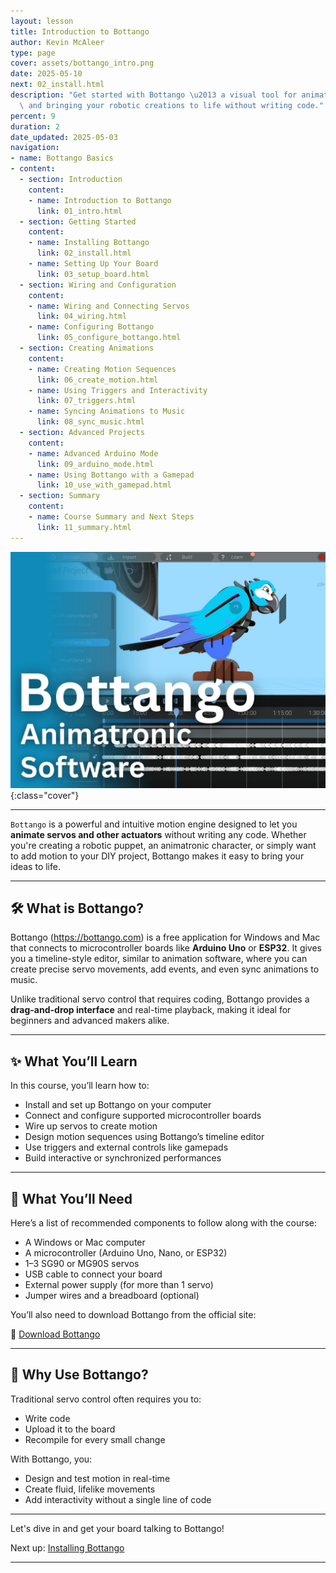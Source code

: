 ```yaml
---
layout: lesson
title: Introduction to Bottango
author: Kevin McAleer
type: page
cover: assets/bottango_intro.png
date: 2025-05-10
next: 02_install.html
description: "Get started with Bottango \u2013 a visual tool for animating servos\
  \ and bringing your robotic creations to life without writing code."
percent: 9
duration: 2
date_updated: 2025-05-03
navigation:
- name: Bottango Basics
- content:
  - section: Introduction
    content:
    - name: Introduction to Bottango
      link: 01_intro.html
  - section: Getting Started
    content:
    - name: Installing Bottango
      link: 02_install.html
    - name: Setting Up Your Board
      link: 03_setup_board.html
  - section: Wiring and Configuration
    content:
    - name: Wiring and Connecting Servos
      link: 04_wiring.html
    - name: Configuring Bottango
      link: 05_configure_bottango.html
  - section: Creating Animations
    content:
    - name: Creating Motion Sequences
      link: 06_create_motion.html
    - name: Using Triggers and Interactivity
      link: 07_triggers.html
    - name: Syncing Animations to Music
      link: 08_sync_music.html
  - section: Advanced Projects
    content:
    - name: Advanced Arduino Mode
      link: 09_arduino_mode.html
    - name: Using Bottango with a Gamepad
      link: 10_use_with_gamepad.html
  - section: Summary
    content:
    - name: Course Summary and Next Steps
      link: 11_summary.html
---
```



![Cover](assets/cover.jpg){:class="cover"}

---

`Bottango` is a powerful and intuitive motion engine designed to let you **animate servos and other actuators** without writing any code. Whether you're creating a robotic puppet, an animatronic character, or simply want to add motion to your DIY project, Bottango makes it easy to bring your ideas to life.

---

## 🛠️ What is Bottango?

Bottango (<https://bottango.com>) is a free application for Windows and Mac that connects to microcontroller boards like **Arduino Uno** or **ESP32**. It gives you a timeline-style editor, similar to animation software, where you can create precise servo movements, add events, and even sync animations to music.

Unlike traditional servo control that requires coding, Bottango provides a **drag-and-drop interface** and real-time playback, making it ideal for beginners and advanced makers alike.

---

## ✨ What You’ll Learn

In this course, you’ll learn how to:

- Install and set up Bottango on your computer
- Connect and configure supported microcontroller boards
- Wire up servos to create motion
- Design motion sequences using Bottango’s timeline editor
- Use triggers and external controls like gamepads
- Build interactive or synchronized performances

---

## 🔧 What You’ll Need

Here’s a list of recommended components to follow along with the course:

- A Windows or Mac computer
- A microcontroller (Arduino Uno, Nano, or ESP32)
- 1–3 SG90 or MG90S servos
- USB cable to connect your board
- External power supply (for more than 1 servo)
- Jumper wires and a breadboard (optional)

You’ll also need to download Bottango from the official site:

🔗 [Download Bottango](https://bottango.com)

---

## 🤖 Why Use Bottango?

Traditional servo control often requires you to:

- Write code
- Upload it to the board
- Recompile for every small change

With Bottango, you:

- Design and test motion in real-time
- Create fluid, lifelike movements
- Add interactivity without a single line of code

---

Let's dive in and get your board talking to Bottango!

Next up: [Installing Bottango](02_install.md)

---
